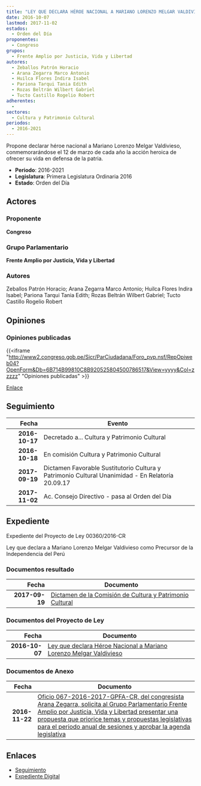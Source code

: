 ```yaml
---
title: "LEY QUE DECLARA HÉROE NACIONAL A MARIANO LORENZO MELGAR VALDIVIESO"
date: 2016-10-07
lastmod: 2017-11-02
estados: 
  - Orden del Día
proponentes: 
  - Congreso
grupos: 
  - Frente Amplio por Justicia, Vida y Libertad
autores: 
  - Zeballos Patrón Horacio
  - Arana Zegarra Marco Antonio
  - Huilca Flores Indira Isabel
  - Pariona Tarqui Tania Edith
  - Rozas Beltrán Wilbert Gabriel
  - Tucto Castillo Rogelio Robert
adherentes: 
  - 
sectores: 
  - Cultura y Patrimonio Cultural
periodos: 
  - 2016-2021
---
```


Propone declarar héroe nacional a Mariano Lorenzo Melgar Valdivieso, conmemorarándose el 12 de marzo de cada año la acción heroica de ofrecer su vida en defensa de la patria.

- **Periodo**: 2016-2021
- **Legislatura**: Primera Legislatura Ordinaria 2016
- **Estado**: Orden del Día

## Actores

### Proponente

**Congreso**

### Grupo Parlamentario

**Frente Amplio por Justicia, Vida y Libertad**

### Autores

Zeballos Patrón Horacio; Arana Zegarra Marco Antonio; Huilca Flores Indira Isabel; Pariona Tarqui Tania Edith; Rozas Beltrán Wilbert Gabriel; Tucto Castillo Rogelio Robert


## Opiniones

### Opiniones publicadas

{{<iframe "http://www2.congreso.gob.pe/Sicr/ParCiudadana/Foro_pvp.nsf/RepOpiweb04?OpenForm&Db=6B714B99810C8B920525804500786517&View=yyyy&Col=zzzzz" "Opiniones publicadas" >}}

[Enlace](http://www2.congreso.gob.pe/Sicr/ParCiudadana/Foro_pvp.nsf/RepOpiweb04?OpenForm&Db=6B714B99810C8B920525804500786517&View=yyyy&Col=zzzzz)

## Seguimiento

| Fecha | Evento |
|------:|--------|
| **2016-10-17** | Decretado a... Cultura y Patrimonio Cultural|
| **2016-10-18** | En comisión Cultura y Patrimonio Cultural|
| **2017-09-19** | Dictamen Favorable Sustitutorio Cultura y Patrimonio Cultural Unanimidad - En Relatoría 20.09.17|
| **2017-11-02** | Ac. Consejo Directivo - pasa al Orden del Día|


## Expediente

Expediente del Proyecto de Ley 00360/2016-CR

Ley que declara a Mariano Lorenzo Melgar Valdivieso como Precursor de la Independencia del Perú


### Documentos resultado

| Fecha | Documento |
|------:|--------|
| **2017-09-19** | [Dictamen de la Comisión de Cultura y Patrimonio Cultural](http://www.leyes.congreso.gob.pe/Documentos/2016_2021/Dictamenes/Proyectos_de_Ley/00361DC05MAY20170919.pdf) |

### Documentos del Proyecto de Ley

| Fecha | Documento |
|------:|--------|
| **2016-10-07** | [Ley que declara Héroe Nacional a Mariano Lorenzo Melgar Valdivieso](http://www.leyes.congreso.gob.pe/Documentos/2016_2021/Proyectos_de_Ley_y_de_Resoluciones_Legislativas/PL0036120161007.pdf) |

### Documentos de Anexo

| Fecha | Documento |
|------:|--------|
| **2016-11-22** | [Oficio 067-2016-2017-GPFA-CR, del congresista Arana Zegarra, solicita al Grupo Parlamentario Frente Amplio por Justicia, Vida y Libertad presentar una propuesta que priorice temas y propuestas legislativas para el periodo anual de sesiones y aprobar la agenda legislativa](http://www.leyes.congreso.gob.pe/Documentos/2016_2021/Oficios/Grupos_Parlamentarios/OFICIO-067-2016-2017-GPFA-CR.pdf) |

## Enlaces 

- [Seguimiento](http://www2.congreso.gob.pe/Sicr/TraDocEstProc/CLProLey2016.nsf/f7fff46988ca05b1052578e100829cc7/92984e83d3898322052580450078a652?OpenDocument)
- [Expediente Digital](http://www2.congreso.gob.pe/Sicr/TraDocEstProc/CLProLey2016.nsf/f7fff46988ca05b1052578e100829cc7/92984e83d3898322052580450078a652?OpenDocument&Click=05257FB7005EB655.eb71d0cf91d8294e05256cdf006b5706/$Body/0.1C6C)
